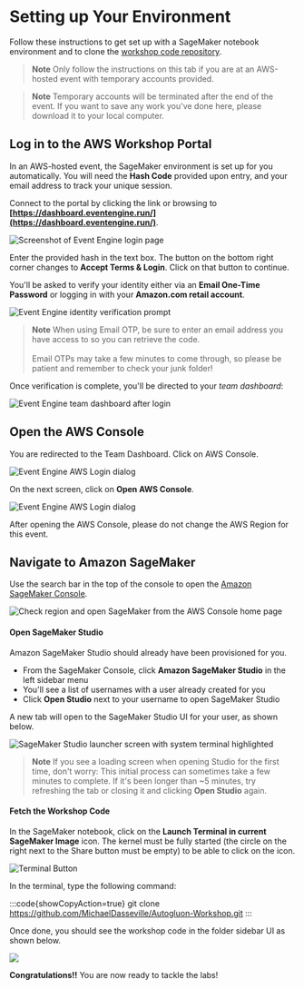 # Setting up Your Environment

Follow these instructions to get set up with a SageMaker notebook environment and to clone the [workshop code repository](https://github.com/MichaelDasseville/Autogluon-Workshop.git).

> **Note**
> Only follow the instructions on this tab if you are at an AWS-hosted event with temporary accounts provided.

> **Note**
> Temporary accounts will be terminated after the end of the event. If you want to save any work you've done here, please download it to your local computer.

## Log in to the AWS Workshop Portal

In an AWS-hosted event, the SageMaker environment is set up for you automatically.
You will need the **Hash Code** provided upon entry, and your email address to track your unique session.

Connect to the portal by clicking the link or browsing to **[https://dashboard.eventengine.run/](https://dashboard.eventengine.run/)**.

![](/static/images/setup/EventEngine-Home.png "Screenshot of Event Engine login page")

Enter the provided hash in the text box. The button on the bottom right corner changes to **Accept Terms & Login**. Click on that button to continue.

You'll be asked to verify your identity either via an **Email One-Time Password** or logging in with your **Amazon.com retail account**.

![](/static/images/setup/EventEngine-Verify-Methods.png "Event Engine identity verification prompt")

> **Note**
> When using Email OTP, be sure to enter an email address you have access to so you can retrieve the code.
<br/><br/>
Email OTPs may take a few minutes to come through, so please be patient and remember to check your junk folder!

Once verification is complete, you'll be directed to your *team dashboard*:

![](/static/images/setup/EventEngine-Team-Dashboard.png "Event Engine team dashboard after login")


## Open the AWS Console

You are redirected to the Team Dashboard. Click on AWS Console.

![](/static/images/setup/EventEngine-Console-Login.png "Event Engine AWS Login dialog")

On the next screen, click on **Open AWS Console**.

![](/static/images/setup/open-console-2.png "Event Engine AWS Login dialog")

After opening the AWS Console, please do not change the AWS Region for this event.

## Navigate to Amazon SageMaker

Use the search bar in the top of the console to open the [Amazon SageMaker Console](https://console.aws.amazon.com/sagemaker/).

![](/static/images/setup/AWS-Open-SageMaker.png "Check region and open SageMaker from the AWS Console home page")

#### Open SageMaker Studio

Amazon SageMaker Studio should already have been provisioned for you.

- From the SageMaker Console, click **Amazon SageMaker Studio** in the left sidebar menu
- You'll see a list of usernames with a user already created for you
- Click **Open Studio** next to your username to open SageMaker Studio

A new tab will open to the SageMaker Studio UI for your user, as shown below.

![](/static/images/setup/Studio-Launcher-SystemTerm-Highlight.png "SageMaker Studio launcher screen with system terminal highlighted")

> **Note**
> If you see a loading screen when opening Studio for the first time, don't worry: This initial process can sometimes take a few minutes to complete. If it's been longer than ~5 minutes, try refreshing the tab or closing it and clicking **Open Studio** again.

#### Fetch the Workshop Code

In the SageMaker notebook, click on the **Launch Terminal in current SageMaker Image** icon. The kernel must be fully started (the circle on the right next to the Share button must be empty) to be able to click on the icon.

![](/static/images/setup/terminal-button.png "Terminal Button")

In the terminal, type the following command:

:::code{showCopyAction=true}
git clone https://github.com/MichaelDasseville/Autogluon-Workshop.git
:::

Once done, you should see the workshop code in the folder sidebar UI as shown below.

![](/static/images/setup/Studio-Git-Clone-Workshop.png)

**Congratulations!!** You are now ready to tackle the labs!
